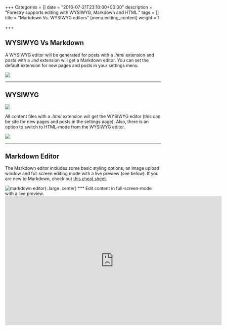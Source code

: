 +++
Categories = []
date = "2016-07-21T23:10:00+00:00"
description = "Forestry supports editing with WYSIWYG, Markdown and HTML."
tags = []
title = "Markdown Vs. WYSIWYG editors"
[menu.editing_content]
weight = 1

+++
## WYSIWYG Vs Markdown

A WYSIWYG editor will be generated for posts with a _.html_ extension and posts with a _.md_ extension will get a Markdown editor. You can set the default extension for new pages and posts in your settings menu.

![](/docs/forestryio/images/Forestry-wysiwyg-markdown-editor-1.png)

* * *

## WYSIWYG

![](/docs/forestryio/images/Screen%20Shot%202017-01-03%20at%208.03.20%20PM.png)

All content files with a _.html_ extension will get the WYSIWYG editor (this can be site for new pages and posts in the settings page). Also, there is an option to switch to HTML-mode from the WYSIWYG editor.

![](/docs/forestryio/images/forestry-io-wysiwyg-editor.png)

* * *

## Markdown Editor

The Markdown editor includes some basic styling options, an image upload window and full screen editing mode with a live preview (see below). If you are new to Markdown, check out [this cheat sheet](https://github.com/adam-p/markdown-here/wiki/Markdown-Cheatsheet).

![markdown editor](/docs/forestryio/images/Markdown-editor-1.png){:.large .center} *** Edit content in full-screen-mode with a live preview. <iframe src="https://player.vimeo.com/video/179540827?title=0&amp;byline=0&amp;portrait=0" width="700" height="416" frameborder="0" webkitallowfullscreen="" mozallowfullscreen="" allowfullscreen=""></iframe>